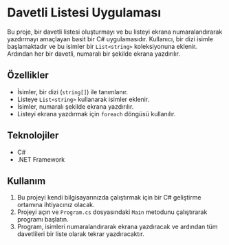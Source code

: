 # Davetli Listesi Uygulaması

Bu proje, bir davetli listesi oluşturmayı ve bu listeyi ekrana numaralandırarak yazdırmayı amaçlayan basit bir C# uygulamasıdır. Kullanıcı, bir dizi isimle başlamaktadır ve bu isimler bir `List<string>` koleksiyonuna eklenir. Ardından her bir davetli, numaralı bir şekilde ekrana yazdırılır.

## Özellikler

- İsimler, bir dizi (`string[]`) ile tanımlanır.
- Listeye `List<string>` kullanarak isimler eklenir.
- İsimler, numaralı şekilde ekrana yazdırılır.
- Listeyi ekrana yazdırmak için `foreach` döngüsü kullanılır.

## Teknolojiler

- C#
- .NET Framework

## Kullanım

1. Bu projeyi kendi bilgisayarınızda çalıştırmak için bir C# geliştirme ortamına ihtiyacınız olacak.
2. Projeyi açın ve `Program.cs` dosyasındaki `Main` metodunu çalıştırarak programı başlatın.
3. Program, isimleri numaralandırarak ekrana yazdıracak ve ardından tüm davetlileri bir liste olarak tekrar yazdıracaktır.


